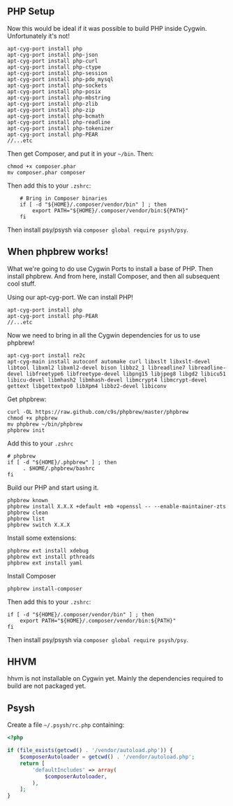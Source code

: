 PHP Setup
---------

Now this would be ideal if it was possible to build PHP inside Cygwin. Unfortunately it's not!

```
apt-cyg-port install php
apt-cyg-port install php-json
apt-cyg-port install php-curl
apt-cyg-port install php-ctype
apt-cyg-port install php-session
apt-cyg-port install php-pdo_mysql
apt-cyg-port install php-sockets
apt-cyg-port install php-posix
apt-cyg-port install php-mbstring
apt-cyg-port install php-zlib
apt-cyg-port install php-zip
apt-cyg-port install php-bcmath
apt-cyg-port install php-readline
apt-cyg-port install php-tokenizer
apt-cyg-port install php-PEAR
//...etc
```

Then get Composer, and put it in your `~/bin`. Then:

```
chmod +x composer.phar
mv composer.phar composer
```

Then add this to your `.zshrc`:

```
    # Bring in Composer binaries
    if [ -d "${HOME}/.composer/vendor/bin" ] ; then
        export PATH="${HOME}/.composer/vendor/bin:${PATH}"
    fi
```

Then install psy/psysh via `composer global require psysh/psy`.

When phpbrew works!
-------------------

What we're going to do use Cygwin Ports to install a base of PHP. Then install phpbrew. And from here, install Composer, and then all subsequent cool stuff. 

Using our apt-cyg-port. We can install PHP!

```
apt-cyg-port install php
apt-cyg-port install php-PEAR
//...etc
```

Now we need to bring in all the Cygwin dependencies for us to use phpbrew!

```
apt-cyg-port install re2c
apt-cyg-main install autoconf automake curl libxslt libxslt-devel libtool libxml2 libxml2-devel bison libbz2_1 libreadline7 libreadline-devel libfreetype6 libfreetype-devel libpng15 libjpeg8 libgd2 libicu51 libicu-devel libmhash2 libmhash-devel libmcrypt4 libmcrypt-devel gettext libgettextpo0 libXpm4 libbz2-devel libiconv
```

Get phpbrew:

```
curl -OL https://raw.github.com/c9s/phpbrew/master/phpbrew
chmod +x phpbrew
mv phpbrew ~/bin/phpbrew
phpbrew init
```

Add this to your `.zshrc`

```
# phpbrew
if [ -d "${HOME}/.phpbrew" ] ; then
     . $HOME/.phpbrew/bashrc
fi
```

Build our PHP and start using it.

```
phpbrew known
phpbrew install X.X.X +default +mb +openssl -- --enable-maintainer-zts
phpbrew clean
phpbrew list
phpbrew switch X.X.X
```

Install some extensions:

```
phpbrew ext install xdebug
phpbrew ext install pthreads
phpbrew ext install yaml
```

Install Composer

```
phpbrew install-composer
```

Then add this to your `.zshrc`:

```
if [ -d "${HOME}/.composer/vendor/bin" ] ; then
    export PATH="${HOME}/.composer/vendor/bin:${PATH}"
fi
```

Then install psy/psysh via `composer global require psysh/psy`.

HHVM
----

hhvm is not installable on Cygwin yet. Mainly the dependencies required to build are not packaged yet.

Psysh
-----

Create a file `~/.psysh/rc.php` containing:

```php
<?php

if (file_exists(getcwd() . '/vendor/autoload.php')) {
    $composerAutoloader = getcwd() . '/vendor/autoload.php';
    return [
        'defaultIncludes' => array(
            $composerAutoloader,
        ),
    ];
}
```